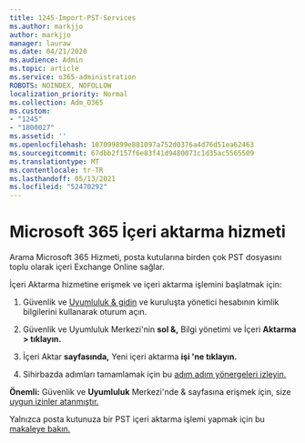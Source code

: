 ```yaml
---
title: 1245-Import-PST-Services
ms.author: markjjo
author: markjjo
manager: lauraw
ms.date: 04/21/2020
ms.audience: Admin
ms.topic: article
ms.service: o365-administration
ROBOTS: NOINDEX, NOFOLLOW
localization_priority: Normal
ms.collection: Adm_O365
ms.custom:
- "1245"
- "1800027"
ms.assetid: ''
ms.openlocfilehash: 107099899e881097a752d0376a4d76d51ea62463
ms.sourcegitcommit: 67dbb2f157f6e83f41d9480071c1d35ac5565509
ms.translationtype: MT
ms.contentlocale: tr-TR
ms.lasthandoff: 05/13/2021
ms.locfileid: "52470292"
---
```

# <a name="microsoft-365-import-service"></a>Microsoft 365 İçeri aktarma hizmeti

Arama Microsoft 365 Hizmeti, posta kutularına birden çok PST dosyasını toplu olarak içeri Exchange Online sağlar.

İçeri Aktarma hizmetine erişmek ve içeri aktarma işlemini başlatmak için:

1. Güvenlik ve [Uyumluluk & gidin](https://protection.office.com) ve kuruluşta yönetici hesabının kimlik bilgilerini kullanarak oturum açın.

2. Güvenlik ve Uyumluluk Merkezi'nin **sol &,** Bilgi yönetimi ve İçeri **Aktarma > tıklayın.**

3. İçeri Aktar **sayfasında,** Yeni içeri aktarma **işi 'ne tıklayın.**

4. Sihirbazda adımları tamamlamak için bu [adım adım yönergeleri izleyin.](/microsoft-365/compliance/use-network-upload-to-import-pst-files.md)

**Önemli:** Güvenlik ve **Uyumluluk** Merkezi'nde & sayfasına erişmek için, size [uygun izinler atanmıştır.](/microsoft-365/security/office-365-security/use-dkim-to-validate-outbound-email.md)

Yalnızca posta kutunuza bir PST içeri aktarma işlemi yapmak için bu [makaleye bakın.](https://support.office.com/article/import-email-contacts-and-calendar-from-an-outlook-pst-file-431a8e9a-f99f-4d5f-ae48-ded54b3440ac)
